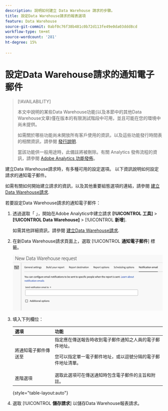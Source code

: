 ```yaml
---
description: 說明如何建立 Data Warehouse 請求的步驟。
title: 設定Data Warehouse請求的報表選項
feature: Data Warehouse
source-git-commit: 0abf0c76f38b481c0b72d113fe49e0da03ddd8cd
workflow-type: tm+mt
source-wordcount: '281'
ht-degree: 15%

---
```


# 設定Data Warehouse請求的通知電子郵件

>[!AVAILABILITY]
>
>本文中說明的某些Data Warehouse功能(以及本節中的其他Data Warehouse文章)僅在版本的有限測試階段中可用，並且可能在您的環境中尚未提供。
>
>如需關於哪些功能尚未開放所有客戶使用的資訊，以及這些功能發行時間表的相關資訊，請參閱 [發行說明](/help/release-notes/latest.md).
>
>當該功能供一般用途時，此備註將被刪除。有關 Analytics 發佈流程的資訊，請參閱 [Adobe Analytics 功能發佈](/help/release-notes/releases.md)。

建立Data Warehouse請求時，有多種可用的設定選項。 以下資訊說明如何設定請求的通知電子郵件。

如需有關如何開始建立請求的資訊，以及其他重要組態選項的連結，請參閱 [建立Data Warehouse請求](/help/export/data-warehouse/create-request/t-dw-create-request.md).

若要設定Data Warehouse請求的通知電子郵件：

1. 透過選取「 」，開始在Adobe Analytics中建立請求 **[!UICONTROL 工具]** > **[!UICONTROL Data Warehouse]** > [!UICONTROL **新增**].

   如需其他詳細資訊，請參閱 [建立Data Warehouse請求](/help/export/data-warehouse/create-request/t-dw-create-request.md).

1. 在新Data Warehouse請求頁面上，選取 [!UICONTROL **通知電子郵件**] 標籤。

   ![報表目的地索引標籤](assets/dw-notification-email.png)

1. 填入下列欄位：

   | 選項 | 功能 |
   |---------|----------|
   | 將通知電子郵件傳送至 | 指定應在傳送報告時收到電子郵件通知之人員的電子郵件地址。 <p>您可以指定單一電子郵件地址，或以逗號分隔的電子郵件地址清單。</p> |
   | 進階選項 | 選取此選項可在傳送通知時包含電子郵件的主旨和附註。 |

   {style="table-layout:auto"}

1. 選取 [!UICONTROL **儲存請求**] 以儲存Data Warehouse報表請求。

